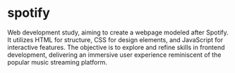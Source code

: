 # spotify
Web development study, aiming to create a webpage modeled after Spotify. It utilizes HTML for structure, CSS for design elements, and JavaScript for interactive features. The objective is to explore and refine skills in frontend development, delivering an immersive user experience reminiscent of the popular music streaming platform.
